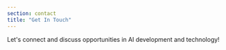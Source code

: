 ```yaml
---
section: contact
title: "Get In Touch"
---
```


Let's connect and discuss opportunities in AI development and technology!